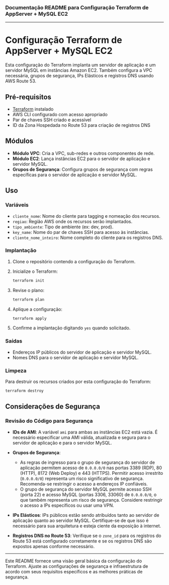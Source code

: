 ### Documentação README para Configuração Terraform de AppServer + MySQL EC2

---

# Configuração Terraform de AppServer + MySQL EC2

Esta configuração do Terraform implanta um servidor de aplicação e um servidor MySQL em instâncias Amazon EC2. Também configura a VPC necessária, grupos de segurança, IPs Elásticos e registros DNS usando AWS Route 53.

## Pré-requisitos

- [Terraform](https://www.terraform.io/downloads.html) instalado
- AWS CLI configurado com acesso apropriado
- Par de chaves SSH criado e acessível
- ID da Zona Hospedada no Route 53 para criação de registros DNS

## Módulos

- **Módulo VPC**: Cria a VPC, sub-redes e outros componentes de rede.
- **Módulo EC2**: Lança instâncias EC2 para o servidor de aplicação e servidor MySQL.
- **Grupos de Segurança**: Configura grupos de segurança com regras específicas para o servidor de aplicação e servidor MySQL.

## Uso

### Variáveis

- `cliente_nome`: Nome do cliente para tagging e nomeação dos recursos.
- `regiao`: Região AWS onde os recursos serão implantados.
- `tipo_ambiente`: Tipo de ambiente (ex: dev, prod).
- `key_name`: Nome do par de chaves SSH para acesso às instâncias.
- `cliente_nome_inteiro`: Nome completo do cliente para os registros DNS.

### Implantação

1. Clone o repositório contendo a configuração do Terraform.

2. Inicialize o Terraform:

    ```bash
    terraform init
    ```

3. Revise o plano:

    ```bash
    terraform plan
    ```

4. Aplique a configuração:

    ```bash
    terraform apply
    ```

5. Confirme a implantação digitando `yes` quando solicitado.

### Saídas

- Endereços IP públicos do servidor de aplicação e servidor MySQL.
- Nomes DNS para o servidor de aplicação e servidor MySQL.

### Limpeza

Para destruir os recursos criados por esta configuração do Terraform:

```bash
terraform destroy
```

## Considerações de Segurança

### Revisão do Código para Segurança

- **IDs de AMI**: A variável `ami` para ambas as instâncias EC2 está vazia. É necessário especificar uma AMI válida, atualizada e segura para o servidor de aplicação e para o servidor MySQL.
  
- **Grupos de Segurança**:
  - As regras de ingresso para o grupo de segurança do servidor de aplicação permitem acesso de `0.0.0.0/0` nas portas 3389 (RDP), 80 (HTTP), 8172 (Web Deploy) e 443 (HTTPS). Permitir acesso irrestrito (`0.0.0.0/0`) representa um risco significativo de segurança. Recomenda-se restringir o acesso a endereços IP confiáveis.
  - O grupo de segurança do servidor MySQL permite acesso SSH (porta 22) e acesso MySQL (portas 3306, 33060) de `0.0.0.0/0`, o que também representa um risco de segurança. Considere restringir o acesso a IPs específicos ou usar uma VPN.
  
- **IPs Elásticos**: IPs públicos estão sendo atribuídos tanto ao servidor de aplicação quanto ao servidor MySQL. Certifique-se de que isso é necessário para sua arquitetura e esteja ciente da exposição à internet.

- **Registros DNS no Route 53**: Verifique se o `zone_id` para os registros do Route 53 está configurado corretamente e se os registros DNS são expostos apenas conforme necessário.

---

Este README fornece uma visão geral básica da configuração do Terraform. Ajuste as configurações de segurança e infraestrutura de acordo com seus requisitos específicos e as melhores práticas de segurança.